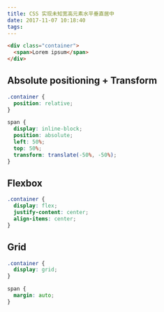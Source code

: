 ```yaml
---
title: CSS 实现未知宽高元素水平垂直居中
date: 2017-11-07 10:18:40
tags:
---
```


``` html
<div class="container">
  <span>Lorem ipsum</span>
</div>
```

## Absolute positioning + Transform

``` css
.container {
  position: relative;
}

span {
  display: inline-block;
  position: absolute;
  left: 50%;
  top: 50%;
  transform: translate(-50%, -50%);
}
```

## Flexbox

``` css
.container {
  display: flex;
  justify-content: center;
  align-items: center;
}
```

## Grid

``` css
.container {
  display: grid;
}

span {
  margin: auto;
}
```
